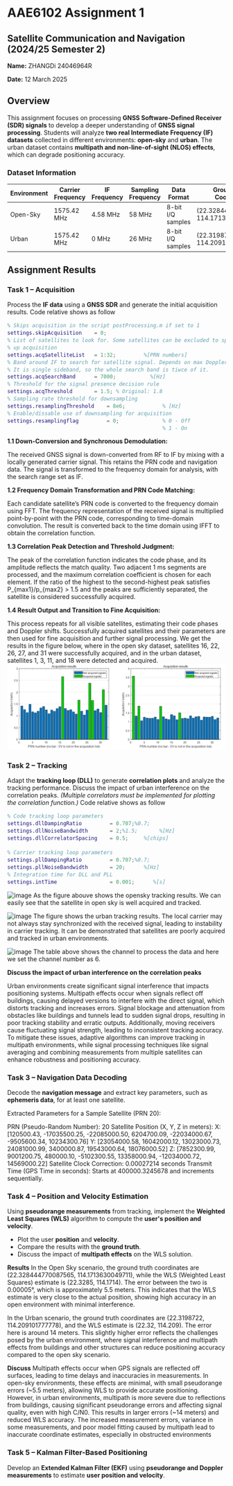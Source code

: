 # AAE6102 Assignment 1

## Satellite Communication and Navigation (2024/25 Semester 2)
 
**Name:** ZHANGDi 24046964R

**Date:** 12 March 2025  

## Overview  
This assignment focuses on processing **GNSS Software-Defined Receiver (SDR) signals** to develop a deeper understanding of **GNSS signal processing**. Students will analyze **two real Intermediate Frequency (IF) datasets** collected in different environments: **open-sky** and **urban**. The urban dataset contains **multipath and non-line-of-sight (NLOS) effects**, which can degrade positioning accuracy.

### Dataset Information  

| Environment | Carrier Frequency | IF Frequency | Sampling Frequency | Data Format | Ground Truth Coordinates | Data Length | Collection Date (UTC) |
|------------|------------------|--------------|-------------------|------------|-----------------------|------------|-----------------|
| Open-Sky  | 1575.42 MHz | 4.58 MHz | 58 MHz | 8-bit I/Q samples | (22.328444770087565, 114.1713630049711) | 90 seconds | 14/10/2021 12.21pm|
| Urban     | 1575.42 MHz | 0 MHz | 26 MHz | 8-bit I/Q samples | (22.3198722, 114.209101777778) | 90 seconds | 07/06/2019 04.49am |


## Assignment Results  

### **Task 1 – Acquisition**  
Process the **IF data** using a **GNSS SDR** and generate the initial acquisition results. Code relative shows as follow
``` matlab
% Skips acquisition in the script postProcessing.m if set to 1
settings.skipAcquisition    = 0;
% List of satellites to look for. Some satellites can be excluded to speed
% up acquisition
settings.acqSatelliteList   = 1:32;         %[PRN numbers]
% Band around IF to search for satellite signal. Depends on max Doppler.
% It is single sideband, so the whole search band is tiwce of it.
settings.acqSearchBand      = 7000;           %[Hz]
% Threshold for the signal presence decision rule
settings.acqThreshold       = 1.5; % Original: 1.8
% Sampling rate threshold for downsampling 
settings.resamplingThreshold    = 8e6;            % [Hz]
% Enable/dissable use of downsampling for acquisition
settings.resamplingflag         = 0;              % 0 - Off
                                                  % 1 - On
```

**1.1 Down-Conversion and Synchronous Demodulation:**

The received GNSS signal is down-converted from RF to IF by mixing with a locally generated carrier signal. This retains the PRN code and navigation data. The signal is transformed to the frequency domain for analysis, with the search range set as IF.

**1.2 Frequency Domain Transformation and PRN Code Matching:**

Each candidate satellite’s PRN code is converted to the frequency domain using FFT. The frequency representation of the received signal is multiplied point-by-point with the PRN code, corresponding to time-domain convolution. The result is converted back to the time domain using IFFT to obtain the correlation function.

**1.3 Correlation Peak Detection and Threshold Judgment:**

The peak of the correlation function indicates the code phase, and its amplitude reflects the match quality. Two adjacent 1 ms segments are processed, and the maximum correlation coefficient is chosen for each element. If the ratio of the highest to the second-highest peak satisfies P_{max1}/p_{max2} > 1.5 and the peaks are sufficiently separated, the satellite is considered successfully acquired.

**1.4 Result Output and Transition to Fine Acquisition:**

This process repeats for all visible satellites, estimating their code phases and Doppler shifts. Successfully acquired satellites and their parameters are then used for fine acquisition and further signal processing.
We get the results in the figure below, where in the open sky dataset, satellites 16, 22, 26, 27, and 31 were successfully acquired, and in the urban dataset, satellites 1, 3, 11, and 18 were detected and acquired.
![image](https://github.com/sinsin1998/Assignment_1/blob/main/figures/Task%201/acquisition%20result%20sky%20and%20urban.png)

### **Task 2 – Tracking**  
Adapt the **tracking loop (DLL)** to generate **correlation plots** and analyze the tracking performance. Discuss the impact of urban interference on the correlation peaks. *(Multiple correlators must be implemented for plotting the correlation function.)* Code relative shows as follow
``` matlab
% Code tracking loop parameters
settings.dllDampingRatio         = 0.707;%0.7;
settings.dllNoiseBandwidth       = 2;%1.5;       %[Hz]
settings.dllCorrelatorSpacing    = 0.5;     %[chips]

% Carrier tracking loop parameters
settings.pllDampingRatio         = 0.707;%0.7;
settings.pllNoiseBandwidth       = 20;      %[Hz]
% Integration time for DLL and PLL
settings.intTime                 = 0.001;      %[s]
```

![image](https://github.com/user-attachments/assets/b3c0b98d-828e-4d8b-ba7a-0813caf2f41b)
As the figure abouve shows the opensky tracking results. We can easily see that the satellite in open sky is well acquired and tracked.

![image](https://github.com/user-attachments/assets/b97702bd-4bd8-4f19-97cb-59b79851a367)
The figure shows the urban tracking results. The local carrier may not always stay synchronized with the received signal, leading to instability in carrier tracking. It can be demonstrated that satellites are poorly acquired and tracked in urban environments.

![image](https://github.com/user-attachments/assets/1bc3f6af-932d-4be6-8669-8db4052dd0b9)
The table above shows the channel to process the data and here we set the channel number as 6.

**Discuss the impact of urban interference on the correlation peaks**

Urban environments create significant signal interference that impacts positioning systems. Multipath effects occur when signals reflect off buildings, causing delayed versions to interfere with the direct signal, which distorts tracking and increases errors. Signal blockage and attenuation from obstacles like buildings and tunnels lead to sudden signal drops, resulting in poor tracking stability and erratic outputs. Additionally, moving receivers cause fluctuating signal strength, leading to inconsistent tracking accuracy. To mitigate these issues, adaptive algorithms can improve tracking in multipath environments, while signal processing techniques like signal averaging and combining measurements from multiple satellites can enhance robustness and positioning accuracy.

### **Task 3 – Navigation Data Decoding**  
Decode the **navigation message** and extract key parameters, such as **ephemeris data**, for at least one satellite.

Extracted Parameters for a Sample Satellite (PRN 20):

PRN (Pseudo-Random Number): 20
Satellite Position (X, Y, Z in meters):
X: [120500.43, -17035500.25, -22085000.50, 6204700.09, -22034000.67, -9505600.34, 10234300.76]
Y: [23054000.58, 16042000.12, 13023000.73, 24081000.99, 3400000.87, 19543000.64, 18076000.52]
Z: [7852300.99, 9001200.75, 480000.10, -5102300.55, 13358000.94, -12034000.72, 14569000.22]
Satellite Clock Correction: 0.00027214 seconds
Transmit Time (GPS Time in seconds):
Starts at 400000.3245678 and increments sequentially.
### **Task 4 – Position and Velocity Estimation**  
Using **pseudorange measurements** from tracking, implement the **Weighted Least Squares (WLS)** algorithm to compute the **user's position and velocity**.  
- Plot the user **position** and **velocity**.  
- Compare the results with the **ground truth**.  
- Discuss the impact of **multipath effects** on the WLS solution.

**Results**
In the Open Sky scenario, the ground truth coordinates are (22.328444770087565, 114.1713630049711), while the WLS (Weighted Least Squares) estimate is (22.3285, 114.1714). The error between the two is 0.00005°, which is approximately 5.5 meters. This indicates that the WLS estimate is very close to the actual position, showing high accuracy in an open environment with minimal interference.

In the Urban scenario, the ground truth coordinates are (22.3198722, 114.209101777778), and the WLS estimate is (22.32, 114.209). The error here is around 14 meters. This slightly higher error reflects the challenges posed by the urban environment, where signal interference and multipath effects from buildings and other structures can reduce positioning accuracy compared to the open sky scenario.

**Discuss**
Multipath effects occur when GPS signals are reflected off surfaces, leading to time delays and inaccuracies in measurements. In open-sky environments, these effects are minimal, with small pseudorange errors (~5.5 meters), allowing WLS to provide accurate positioning. However, in urban environments, multipath is more severe due to reflections from buildings, causing significant pseudorange errors and affecting signal quality, even with high C/N0. This results in larger errors (~14 meters) and reduced WLS accuracy. The increased measurement errors, variance in some measurements, and poor model fitting caused by multipath lead to inaccurate coordinate estimates, especially in obstructed environments

### **Task 5 – Kalman Filter-Based Positioning**  
Develop an **Extended Kalman Filter (EKF)** using **pseudorange and Doppler measurements** to estimate **user position and velocity**.



